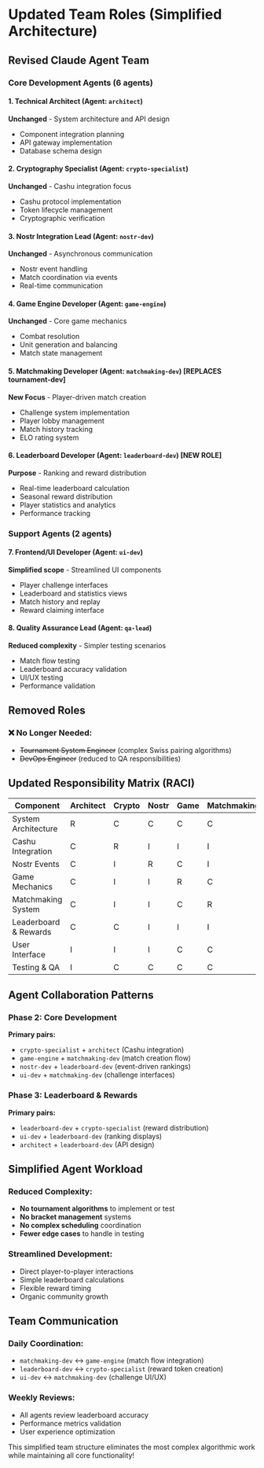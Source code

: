 # Updated Team Roles (Simplified Architecture)

## Revised Claude Agent Team

### Core Development Agents (6 agents)

#### 1. Technical Architect (Agent: `architect`)
**Unchanged** - System architecture and API design
- Component integration planning
- API gateway implementation
- Database schema design

#### 2. Cryptography Specialist (Agent: `crypto-specialist`)  
**Unchanged** - Cashu integration focus
- Cashu protocol implementation
- Token lifecycle management
- Cryptographic verification

#### 3. Nostr Integration Lead (Agent: `nostr-dev`)
**Unchanged** - Asynchronous communication
- Nostr event handling
- Match coordination via events
- Real-time communication

#### 4. Game Engine Developer (Agent: `game-engine`)
**Unchanged** - Core game mechanics
- Combat resolution
- Unit generation and balancing
- Match state management

#### 5. Matchmaking Developer (Agent: `matchmaking-dev`) **[REPLACES tournament-dev]**
**New Focus** - Player-driven match creation
- Challenge system implementation
- Player lobby management
- Match history tracking
- ELO rating system

#### 6. Leaderboard Developer (Agent: `leaderboard-dev`) **[NEW ROLE]**
**Purpose** - Ranking and reward distribution
- Real-time leaderboard calculation
- Seasonal reward distribution
- Player statistics and analytics
- Performance tracking

### Support Agents (2 agents)

#### 7. Frontend/UI Developer (Agent: `ui-dev`)
**Simplified scope** - Streamlined UI components
- Player challenge interfaces
- Leaderboard and statistics views
- Match history and replay
- Reward claiming interface

#### 8. Quality Assurance Lead (Agent: `qa-lead`)
**Reduced complexity** - Simpler testing scenarios
- Match flow testing
- Leaderboard accuracy validation
- UI/UX testing
- Performance validation

## Removed Roles

### ❌ No Longer Needed:
- ~~Tournament System Engineer~~ (complex Swiss pairing algorithms)
- ~~DevOps Engineer~~ (reduced to QA responsibilities)

## Updated Responsibility Matrix (RACI)

| Component | Architect | Crypto | Nostr | Game | Matchmaking | Leaderboard | UI | QA |
|-----------|-----------|--------|-------|------|-------------|-------------|----|----|
| System Architecture | R | C | C | C | C | C | C | I |
| Cashu Integration | C | R | I | I | I | I | I | A |
| Nostr Events | C | I | R | C | I | I | I | A |
| Game Mechanics | C | I | I | R | C | I | C | A |
| Matchmaking System | C | I | I | C | R | I | C | A |
| Leaderboard & Rewards | C | C | I | I | I | R | C | A |
| User Interface | I | I | I | C | C | C | R | A |
| Testing & QA | I | C | C | C | C | C | C | R |

## Agent Collaboration Patterns

### Phase 2: Core Development
**Primary pairs:**
- `crypto-specialist` + `architect` (Cashu integration)
- `game-engine` + `matchmaking-dev` (match creation flow)
- `nostr-dev` + `leaderboard-dev` (event-driven rankings)
- `ui-dev` + `matchmaking-dev` (challenge interfaces)

### Phase 3: Leaderboard & Rewards  
**Primary pairs:**
- `leaderboard-dev` + `crypto-specialist` (reward distribution)
- `ui-dev` + `leaderboard-dev` (ranking displays)
- `architect` + `leaderboard-dev` (API design)

## Simplified Agent Workload

### Reduced Complexity:
- **No tournament algorithms** to implement or test
- **No bracket management** systems
- **No complex scheduling** coordination
- **Fewer edge cases** to handle in testing

### Streamlined Development:
- Direct player-to-player interactions
- Simple leaderboard calculations
- Flexible reward timing
- Organic community growth

## Team Communication

### Daily Coordination:
- `matchmaking-dev` ↔ `game-engine` (match flow integration)
- `leaderboard-dev` ↔ `crypto-specialist` (reward token creation)
- `ui-dev` ↔ `matchmaking-dev` (challenge UI/UX)

### Weekly Reviews:
- All agents review leaderboard accuracy
- Performance metrics validation
- User experience optimization

This simplified team structure eliminates the most complex algorithmic work while maintaining all core functionality!
